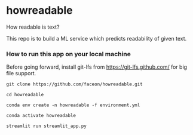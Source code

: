 # howreadable

How readable is text? 

This repo is to build a ML service which predicts readability of given text.



### How to run this app on your local machine

Before going forward, install git-lfs from https://git-lfs.github.com/ for big file support.

`git clone https://github.com/faceon/howreadable.git`

`cd howreadable`

`conda env create -n howreadable -f environment.yml`

`conda activate howreadable`

`streamlit run streamlit_app.py`
